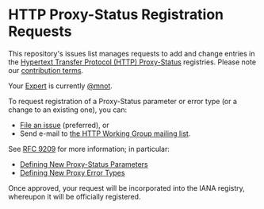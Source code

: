 # HTTP Proxy-Status Registration Requests

This repository's issues list manages requests to add and change entries in the [Hypertext Transfer Protocol (HTTP) Proxy-Status](https://www.iana.org/assignments/http-proxy-status/http-proxy-status.xhtml) registries. Please note our [contribution terms](.github/CONTRIBUTING.md).

Your [Expert](https://tools.ietf.org/html/rfc8126#section-4.6) is currently [@mnot](https://github.com/mnot).

To request registration of a Proxy-Status parameter or error type (or a change to an existing one), you can:

* [File an issue](https://github.com/protocol-registries/proxy-status/issues/new/choose) (preferred), or
* Send e-mail to [the HTTP Working Group mailing list](mailto:ietf-http-wg@w3.org).

See [RFC 9209](https://www.rfc-editor.org/rfc/rfc9209.html) for more information; in particular:

* [Defining New Proxy-Status Parameters](https://www.rfc-editor.org/rfc/rfc9209.html#name-defining-new-proxy-status-p)
* [Defining New Proxy Error Types](https://www.rfc-editor.org/rfc/rfc9209.html#name-defining-new-proxy-error-ty)

Once approved, your request will be incorporated into the IANA registry, whereupon it will be officially registered.
